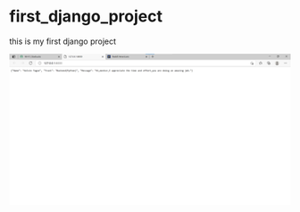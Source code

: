 # first_django_project
this is my first django project

![djangoapp](https://github.com/KayT77/Images/blob/main/djangoAPP.png)

